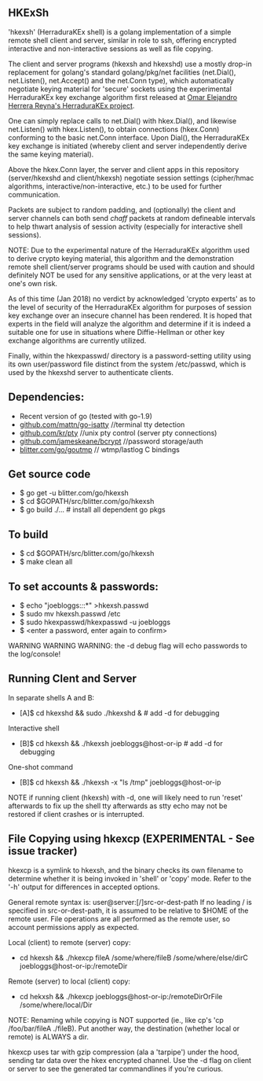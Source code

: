 HKExSh
--

'hkexsh' (HerraduraKEx shell) is a golang implementation of a simple
remote shell client and server, similar in role to ssh, offering
encrypted interactive and non-interactive sessions as well as file copying.

The client and server programs (hkexsh and hkexshd) use a mostly drop-in
replacement for golang's standard golang/pkg/net facilities (net.Dial(), net.Listen(), net.Accept()
and the net.Conn type), which automatically negotiate keying material for
'secure' sockets using the experimental HerraduraKEx key exchange algorithm
first released at
[Omar Elejandro Herrera Reyna's HerraduraKEx project](http://github.com/Caume/HerraduraKEx).

One can simply replace calls to net.Dial() with hkex.Dial(), and likewise
net.Listen() with hkex.Listen(), to obtain connections (hkex.Conn) conforming
to the basic net.Conn interface. Upon Dial(), the HerraduraKEx key exchange
is initiated (whereby client and server independently derive the same
keying material).

Above the hkex.Conn layer, the server and client apps in this repository
(server/hkexshd and client/hkexsh) negotiate session settings (cipher/hmac
algorithms, interactive/non-interactive, etc.) to be used for further
communication.

Packets are subject to random padding, and (optionally) the client and server
channels can both send _chaff_ packets at random defineable intervals to help
thwart analysis of session activity (especially for interactive shell sessions).

NOTE: Due to the experimental nature of the HerraduraKEx algorithm used to
derive crypto keying material, this algorithm and the demonstration remote
shell client/server programs should be used with caution and should definitely
NOT be used for any sensitive applications, or at the very least at one's
own risk.

As of this time (Jan 2018) no verdict by acknowledged 'crypto experts' as to
the level of security of the HerraduraKEx algorithm for purposes of session
key exchange over an insecure channel has been rendered.
It is hoped that experts in the field will analyze the algorithm and
determine if it is indeed a suitable one for use in situations where
Diffie-Hellman or other key exchange algorithms are currently utilized.

Finally, within the hkexpasswd/ directory is a password-setting utility
using its own user/password file distinct from the system /etc/passwd, which
is used by the hkexshd server to authenticate clients.

Dependencies:
--
* Recent version of go (tested with go-1.9)
* [github.com/mattn/go-isatty](http://github.com/mattn/go-isatty) //terminal tty detection
* [github.com/kr/pty](http://github.com/kr/pty) //unix pty control (server pty connections)
* [github.com/jameskeane/bcrypt](http://github.com/jameskeane/bcrypt) //password storage/auth
* [blitter.com/go/goutmp](https://blitter.com/gogs/Russtopia/goutmp) // wtmp/lastlog C bindings

Get source code
--
* $ go get -u blitter.com/go/hkexsh
* $ cd $GOPATH/src/blitter.com/go/hkexsh
* $ go build ./... # install all dependent go pkgs

To build
--
* $ cd $GOPATH/src/blitter.com/go/hkexsh
* $ make clean all

To set accounts & passwords:
--
* $ echo "joebloggs:*:*:*" >hkexsh.passwd
* $ sudo mv hkexsh.passwd /etc
* $ sudo hkexpasswd/hkexpasswd -u joebloggs
* $ &lt;enter a password, enter again to confirm&gt;

WARNING WARNING WARNING: the -d debug flag will echo passwords to the log/console!

Running Clent and Server
--
In separate shells A and B:
* [A]$ cd hkexshd && sudo ./hkexshd &  # add -d for debugging

Interactive shell
* [B]$ cd hkexsh && ./hkexsh joebloggs@host-or-ip # add -d for debugging

One-shot command
* [B]$ cd hkexsh && ./hkexsh -x "ls /tmp" joebloggs@host-or-ip

NOTE if running client (hkexsh) with -d, one will likely need to run 'reset' afterwards
to fix up the shell tty afterwards as stty echo may not be restored if client crashes
or is interrupted.

File Copying using hkexcp (**EXPERIMENTAL** - See issue tracker)
--
hkexcp is a symlink to hkexsh, and the binary checks its own filename to determine whether it is being invoked in 'shell' or 'copy' mode. Refer to the '-h' output for differences in accepted options.

General remote syntax is: user@server:[/]src-or-dest-path
If no leading / is specified in src-or-dest-path, it is assumed to be relative to $HOME of the remote user.
File operations are all performed as the remote user, so account permissions apply as expected.

Local (client) to remote (server) copy:
* cd hkexsh && ./hkexcp fileA /some/where/fileB /some/where/else/dirC joebloggs@host-or-ip:/remoteDir

Remote (server) to local (client) copy:
* cd hekxsh && ./hkexcp joebloggs@host-or-ip:/remoteDirOrFile /some/where/local/Dir


NOTE: Renaming while copying is NOT supported (ie., like cp's 'cp /foo/bar/fileA ./fileB). Put another way, the destination (whether local or remote) is ALWAYS a dir.

hkexcp uses tar with gzip compression (ala a 'tarpipe') under the hood, sending tar data over the hkex encrypted channel. Use the -d flag on client or server to see the generated tar commandlines if you're curious.
